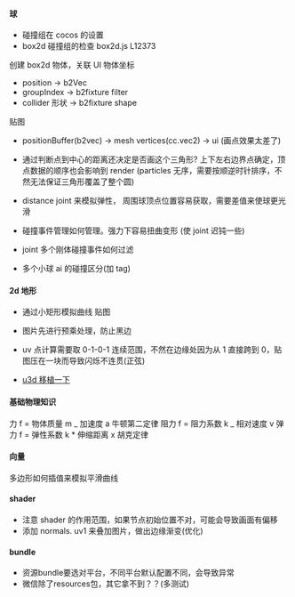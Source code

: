 #### 球

- 碰撞组在 cocos 的设置 [](https://github.com/cocos-creator/engine/blob/master/cocos2d/core/physics/collider/CCPhysicsCollider.js#L178)
- box2d 碰撞组的检查 box2d.js L12373

创建 box2d 物体，关联 UI 物体坐标

- position -> b2Vec
- groupIndex -> b2fixture filter
- collider 形状 -> b2fixture shape

贴图

- positionBuffer(b2vec) -> mesh vertices(cc.vec2) -> ui (画点效果太差了)
- 通过判断点到中心的距离还决定是否画这个三角形? 上下左右边界点确定，顶点数据的顺序也会影响到 render (particles 无序，需要按顺逆时针排序，不然无法保证三角形覆盖了整个圆)

- distance joint 来模拟弹性， 周围球顶点位置容易获取，需要差值来使球更光滑
- 碰撞事件管理如何管理。强力下容易扭曲变形 (使 joint 迟钝一些)
- joint 多个刚体碰撞事件如何过滤
- 多个小球 ai 的碰撞区分(加 tag)

#### 2d 地形

- 通过小矩形模拟曲线
  贴图
- 图片先进行预乘处理，防止黑边
- uv 点计算需要取 0-1-0-1 连续范围，不然在边缘处因为从 1 直接跨到 0，贴图压在一块而导致闪烁不连贯(正弦)

- [u3d 移植一下](https://github.com/cjacobwade/HelpfulScripts/blob/master/SmearEffect/Smear.shader)

#### 基础物理知识

力 f = 物体质量 m _ 加速度 a 牛顿第二定律
阻力 f = 阻力系数 k _ 相对速度 v
弹力 f = 弹性系数 k \* 伸缩距离 x 胡克定律

#### 向量

多边形如何插值来模拟平滑曲线

#### shader

- 注意 shader 的作用范围，如果节点初始位置不对，可能会导致画面有偏移
- 添加 normals. uv1 来叠加图片，做出边缘渐变(优化)

#### bundle

- 资源bundle要选对平台，不同平台默认配置不同，会导致异常
- 微信除了resources包，其它拿不到？？(多测试)